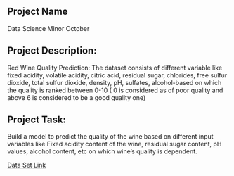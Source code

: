 ## Project Name
Data Science Minor October
## Project Description:
Red Wine Quality Prediction: The dataset consists of different variable like fixed acidity, volatile acidity, citric acid, residual sugar, chlorides, free sulfur dioxide, total sulfur dioxide, density, pH, sulfates, alcohol-based on which the quality is ranked between 0-10 ( 0 is considered as of poor quality and above 6 is considered to be a good quality one)
## Project Task:
Build a model to predict the quality of the wine based on different input variables like
Fixed acidity content of the wine, residual sugar content, pH values, alcohol content, etc on
which wine’s quality is dependent.


[Data Set Link](https://drive.google.com/file/d/1QFEIiYBAwvSIy6hVPXTeI0DYULD83Yqp/view)

